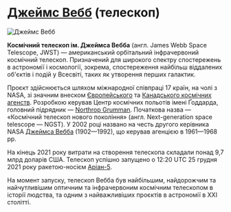 # [Джеймс Вебб](https://uk.wikipedia.org/wiki/Джеймс_Вебб_(телескоп)#cite_note-3) (телескоп)

![Джеймс Вебб](https://upload.wikimedia.org/wikipedia/commons/thumb/3/3a/2294_Mission_Posters_Webb_English-1200.jpg/300px-2294_Mission_Posters_Webb_English-1200.jpg "телескоп")

**Космічний телескоп ім. Джеймса Вебба**  (англ. James Webb Space Telescope, JWST) — американський орбітальний інфрачервоний космічний телескоп. Призначений для широкого спектру спостережень в астрономії і космології, зокрема, спостереження найбільш віддалених об'єктів і подій у Всесвіті, таких як утворення перших галактик.

Проєкт здійснюється шляхом міжнародної співпраці 17 країн, на чолі з NASA, зі значним внеском [Європейського](https://uk.wikipedia.org/wiki/Європейське_космічне_агентство) та [Канадського космічних агенств](https://uk.wikipedia.org/wiki/Канадське_космічне_агентство). Розробкою керував Центр космічних польотів імені Ґоддарда, головний підрядник — [Northrop Grumman](https://uk.wikipedia.org/wiki/Northrop_Grumman). Початкова назва — «Космічний телескоп нового покоління» (англ. Next-generation space telescope — NGST). У 2002 році названо на честь другого керівника NASA [Джеймса Вебба](https://uk.wikipedia.org/wiki/Джеймс_Вебб) (1902—1992), що керував агенцією в 1961—1968 рр.

На кінець 2021 року витрати на створення телескопа складали понад 9,7 млрд доларів США. Телескоп успішно запущено о 12:20 UTC 25 грудня 2021 року ракетою-носієм [Аріан-5](https://uk.wikipedia.org/wiki/Ariane_5).

На момент запуску, телескоп Вебба був найбільшим, найдорожчим та найчутливішим оптичним та інфрачервоним космічним телескопом в історії людства, та одним з найважливіших проєктів в астрономії в XXI столітті.
